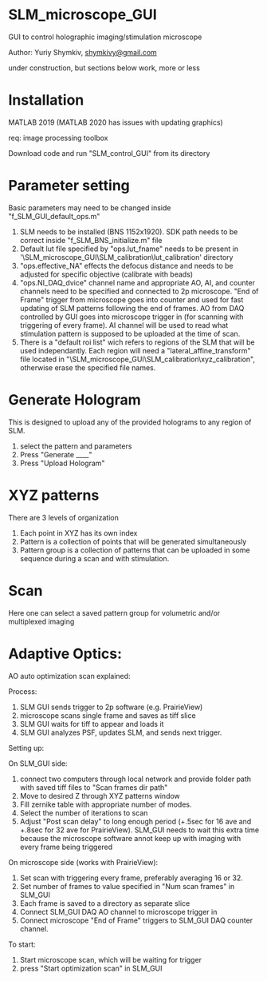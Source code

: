# SLM_microscope_GUI

GUI to control holographic imaging/stimulation microscope
	
Author: Yuriy Shymkiv, shymkivy@gmail.com

under construction, but sections below work, more or less

# Installation 
MATLAB 2019 (MATLAB 2020 has issues with updating graphics)

req: image processing toolbox

Download code and run "SLM_control_GUI" from its directory

# Parameter setting

Basic parameters may need to be changed inside "f_SLM_GUI_default_ops.m"
1. SLM needs to be installed (BNS 1152x1920). SDK path needs to be correct inside "f_SLM_BNS_initialize.m" file
2. Default lut file specified by "ops.lut_fname" needs to be present in '\SLM_microscope_GUI\SLM_calibration\lut_calibration\' directory
3. "ops.effective_NA" effects the defocus distance and needs to be adjusted for specific objective (calibrate with beads)
4. "ops.NI_DAQ_dvice" channel name and appropriate AO, AI, and counter channels need to be specified and connected to 2p microscope. "End of Frame" trigger from microscope goes into counter and used for fast updating of SLM patterns following the end of frames. AO from DAQ controlled by GUI goes into microscope trigger in (for scanning with triggering of every frame). AI channel will be used to read what stimulation pattern is supposed to be uploaded at the time of scan.
5. There is a "default roi list" wich refers to regions of the SLM that will be used independantly. Each region will need a "lateral_affine_transform" file located in "\SLM_microscope_GUI\SLM_calibration\xyz_calibration\", otherwise erase the specified file names.


# Generate Hologram
This is designed to upload any of the provided holograms to any region of SLM. 
1. select the pattern and parameters
2. Press "Generate ____"
3. Press "Upload Hologram"

# XYZ patterns
There are 3 levels of organization
1. Each point in XYZ has its own index
2. Pattern is a collection of points that will be generated simultaneously
3. Pattern group is a collection of patterns that can be uploaded in some sequence during a scan and with stimulation.  

# Scan
Here one can select a saved pattern group for volumetric and/or multiplexed imaging

# Adaptive Optics:
AO auto optimization scan explained:

Process:
1. SLM GUI sends trigger to 2p software (e.g. PrairieView)
2. microscope scans single frame and saves as tiff slice
3. SLM GUI waits for tiff to appear and loads it
4. SLM GUI analyzes PSF, updates SLM, and sends next trigger.

Setting up:

On SLM_GUI side:
1. connect two computers through local network and provide folder path with saved tiff files to "Scan frames dir path"
2. Move to desired Z through XYZ patterns window
3. Fill zernike table with appropriate number of modes.
4. Select the number of iterations to scan 
5. Adjust "Post scan delay" to long enough period (+.5sec for 16 ave and +.8sec for 32 ave for PrairieView). SLM_GUI needs to wait this extra time because the microscope software annot keep up with imaging with every frame being triggered

On microscope side (works with PrairieView):
1. Set scan with triggering every frame, preferably averaging 16 or 32.
2. Set number of frames to value specified in "Num scan frames" in SLM_GUI
3. Each frame is saved to a directory as separate slice
4. Connect SLM_GUI DAQ AO channel to microscope trigger in
5. Connect microscope "End of Frame" triggers to SLM_GUI DAQ counter channel.

To start:
1. Start microscope scan, which will be waiting for trigger
2. press "Start optimization scan" in SLM_GUI



